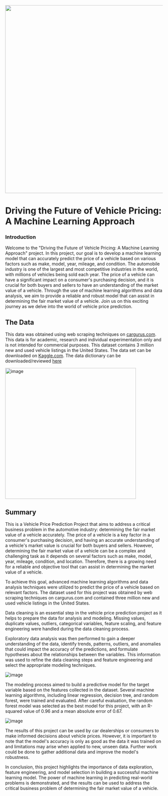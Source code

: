 <img src="https://camscanada.com/img/CarGurus.png" width=600>

# **Driving the Future of Vehicle Pricing: A Machine Learning Approach**

### **Introduction**

Welcome to the "Driving the Future of Vehicle Pricing: A Machine Learning Approach" project. In this project, our goal is to develop a machine learning model that can accurately predict the price of a vehicle based on various factors such as make, model, year, mileage, and condition. The automobile industry is one of the largest and most competitive industries in the world, with millions of vehicles being sold each year. The price of a vehicle can have a significant impact on a consumer's purchasing decision, and it is crucial for both buyers and sellers to have an understanding of the market value of a vehicle. Through the use of machine learning algorithms and data analysis, we aim to provide a reliable and robust model that can assist in determining the fair market value of a vehicle. Join us on this exciting journey as we delve into the world of vehicle price prediction.

## **The Data**
This data was obtained using web scraping techniques on [cargurus.com](https://www.cargurus.com/). This data is for academic, research and individual experimentation only and is not intended for commercial purposes. This dataset contains 3 million new and used vehicle listings in the United States. The data set can be downloaded on [Kaggle.com](https://www.kaggle.com/datasets/ananaymital/us-used-cars-dataset?select=used_cars_data.csv). The data dictionary can be downloaded/reviewed [here](https://drive.google.com/file/d/177p54r5GarfVBSzNn3jFTkHS1N-yXNwx/view?usp=share_link)

<img width="418" alt="image" src="https://user-images.githubusercontent.com/100140174/220082585-70a88e6a-b8c2-42f8-b618-a48222c01bcb.png">

## **Summary**

This is a Vehicle Price Prediction Project that aims to address a critical business problem in the automotive industry: determining the fair market value of a vehicle accurately. The price of a vehicle is a key factor in a consumer's purchasing decision, and having an accurate understanding of a vehicle's market value is crucial for both buyers and sellers. However, determining the fair market value of a vehicle can be a complex and challenging task as it depends on several factors such as make, model, year, mileage, condition, and location. Therefore, there is a growing need for a reliable and objective tool that can assist in determining the market value of a vehicle.

To achieve this goal, advanced machine learning algorithms and data analysis techniques were utilized to predict the price of a vehicle based on relevant factors. The dataset used for this project was obtained by web scraping techniques on cargurus.com and contained three million new and used vehicle listings in the United States.

Data cleaning is an essential step in the vehicle price prediction project as it helps to prepare the data for analysis and modeling. Missing values, duplicate values, outliers, categorical variables, feature scaling, and feature engineering were handled during the data cleaning process.

Exploratory data analysis was then performed to gain a deeper understanding of the data, identify trends, patterns, outliers, and anomalies that could impact the accuracy of the predictions, and formulate hypotheses about the relationships between the variables. This information was used to refine the data cleaning steps and feature engineering and select the appropriate modeling techniques.

![image](https://user-images.githubusercontent.com/100140174/220082762-0c897806-e885-4b7b-a536-4708ddd97cb8.png)

The modeling process aimed to build a predictive model for the target variable based on the features collected in the dataset. Several machine learning algorithms, including linear regression, decision tree, and random forest, were trained and evaluated. After careful evaluation, the random forest model was selected as the best model for this project, with an R-squared value of 0.96 and a mean absolute error of 0.67.

![image](https://user-images.githubusercontent.com/100140174/220081797-ad037e8f-c428-4f21-88ee-e43adead8c79.png)

The results of this project can be used by car dealerships or consumers to make informed decisions about vehicle prices. However, it is important to note that the model's accuracy is only as good as the data it was trained on and limitations may arise when applied to new, unseen data. Further work could be done to gather additional data and improve the model's robustness.

In conclusion, this project highlights the importance of data exploration, feature engineering, and model selection in building a successful machine learning model. The power of machine learning in predicting real-world problems is demonstrated, and the results can be used to address the critical business problem of determining the fair market value of a vehicle.

